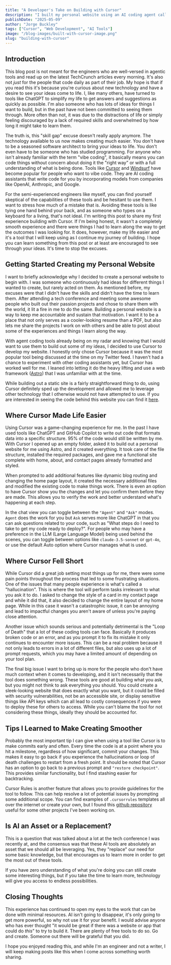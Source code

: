 ```yaml
---
title: "A Developer's Take on Building with Cursor"
description: "I built my personal website using an AI coding agent called Cursor and a tech stack new to me. Here’s what worked, what didn’t, and what I learned."
publishDate: "2025-05-09"
author: "Jorge Buckley"
tags: ["Cursor", "Web Development", "AI Tools"]
image: "/blog-images/built-with-cursor-image.png"
slug: "building-with-cursor"
---
```


## Introduction
This blog post is not meant for the engineers who are well-versed in agentic tools and read up on the latest TechCrunch articles every morning. It's also not *just* for the people that code daily as part of their job. My hope is that if you read this it's because you're curious about new technology and have a desire to see your ideas come to life. I, like many others, have turned to tools like ChatGPT to simplify my life to get answers and suggestions as quickly as possible. I'm also someone who has lots of ideas for things I want to build, but in the past have not been committed to seeing them through. More often than not, it was due to the distractions of life or simply feeling discouraged by a lack of required skills and overwhelmed by how long it might take to learn them. 

The truth is, this "skill gap" excuse doesn't really apply anymore. The technology available to us now makes creating much easier. You don't have to be a seasoned software architect to bring your ideas to life. You don't even have to be someone who has studied programming. For anyone who isn't already familiar with the term "vibe coding", it basically means you can code things without concern about doing it the "right way" or with a full understanding of what is being done. Tools like [Cursor](https://www.cursor.com/) and [Windsurf](https://windsurf.com/editor) have become popular for people who want to vibe code. They are AI coding assistants that write code for you by incorporating models from companies like OpenAI, Anthropic, and Google. 

For the semi-experienced engineers like myself, you can find yourself skeptical of the capabilities of these tools and be hesitant to use them. I want to stress how much of a mistake that is. Avoiding these tools is like tying one hand behind your back, and as someone who types on a keyboard for a living, that's not ideal. I'm writing this post to share my first experience building with Cursor. If I'm being honest, it wasn't a completely smooth experience and there were things I had to learn along the way to get the outcomes I was looking for. It does, however, make my life easier and it's a tool that I will keep using as I continue my journey of building. I hope you can learn something from this post or at least are encouraged to see through your ideas. It's time to stop the excuses.

## Getting Started Creating my Personal Website
I want to briefly acknowledge why I decided to create a personal website to begin with. I was someone who continuously had ideas for different things I wanted to create, but rarely acted on them. As mentioned before, my excuses were that I didn't have the skills and didn't have the time to learn them. After attending a tech conference and meeting some awesome people who built out their passion projects and chose to share them with the world, it lit a fire in me to do the same. Building a personal website is a way to keep me accountable and sustain that motivation. I want it to be a place that not only serves as a cooler-looking resume than a PDF, but also lets me share the projects I work on with others and be able to post about some of the experiences and things I learn along the way.

With agent coding tools already being on my radar and knowing that I would want to use them to build out some of my ideas, I decided to use Cursor to develop my website. I honestly only chose Cursor because it was the most popular tool being discussed at the time on my Twitter feed. I haven't had a chance to experiment with other coding assistants yet, but Cursor has worked well for me. I leaned into letting it do the heavy lifting and use a web framework ([Astro](https://astro.build/)) that I was unfamiliar with at the time.

While building out a static site is a fairly straightforward thing to do, using Cursor definitely sped up the development and allowed me to leverage other technology that I otherwise would not have attempted to use. If you are interested in seeing the code behind this website you can find it [here](https://github.com/jrbuckley/PersonalWebsite).

## Where Cursor Made Life Easier
Using Cursor was a game-changing experience for me. In the past I have used tools like ChatGPT and GitHub Copilot to write out code that formats data into a specific structure. 95% of the code would still be written by me. With Cursor I opened up an empty folder, asked it to build out a personal website for me using Astro, and it created everything. It took care of the file structure, installed the required packages, and gave me a functional site complete with home, about, and contact pages already formatted and styled. 

When prompted to add additional features like dynamic blog routing and changing the home page layout, it created the necessary additional files and modified the existing code to make things work. There is even an option to have Cursor show you the changes and let you confirm them before they are made. This allows you to verify the work and better understand what's happening at each step.

In the chat view you can toggle between the `"Agent"` and `"Ask"` modes. `Agent` does the work for you but `Ask` serves more like ChatGPT in that you can ask questions related to your code, such as "What steps do I need to take to get my code ready to deploy?". For people who may have a preference in the LLM (Large Language Model) being used behind the scenes, you can toggle between options like `claude-3.5-sonnet` or `gpt-4o`, or use the default Auto option where Cursor manages what is used.

## Where Cursor Fell Short
While Cursor did a great job setting most things up for me, there were some pain points throughout the process that led to some frustrating situations. One of the issues that many people experience is what's called a "hallucination". This is where the tool will perform tasks irrelevant to what you ask it to do. I asked to change the style of a card in my contact page and while it did that, it also decided to change the entire layout of my home page. While in this case it wasn't a catastrophic issue, it can be annoying and lead to impactful changes you aren't aware of unless you're paying close attention.

Another issue which sounds serious and potentially detrimental is the "Loop of Death" that a lot of these coding tools can face. Basically it produces broken code or an error, and as you prompt it to fix its mistake it only continues to encounter more issues. This can be a real problem because it not only leads to errors in a lot of different files, but also uses up a lot of prompt requests, which you may have a limited amount of depending on your tool plan. 

The final big issue I want to bring up is more for the people who don't have much context when it comes to developing, and it isn't necessarily that the tool does something wrong. These tools are good at building what you ask, but you might not think to ask everything you should. You could create a sleek-looking website that does exactly what you want, but it could be filled with security vulnerabilities, not be an accessible site, or display sensitive things like API keys which can all lead to costly consequences if you were to deploy these for others to access. While you can't blame the tool for not considering these things, ideally they should be accounted for.

## Tips I Learned to Make Creating Smoother
Probably the most important tip I can give when using a tool like Cursor is to make commits early and often. Every time the code is at a point where you hit a milestone, regardless of how significant, commit your changes. This makes it easy to go back if you experience the hallucinations or loop of death challenges to restart from a fresh point. It should be noted that Cursor has an option to go back to a previous prompt and `"restore checkpoint"`. This provides similar functionality, but I find stashing easier for backtracking.

Cursor Rules is another feature that allows you to provide guidelines for the tool to follow. This can help resolve a lot of potential issues by prompting some additional scope. You can find examples of `.cursorrules` templates all over the internet or create your own, but I found this [github repository](https://github.com/PatrickJS/awesome-cursorrules) useful for some other projects I've been working on.

## Is AI an Asset or a Replacement?
This is a question that was talked about a lot at the tech conference I was recently at, and the consensus was that these AI tools are absolutely an asset that we should all be leveraging. Yes, they "replace" our need for some basic knowledge, but that encourages us to learn more in order to get the most out of these tools. 

If you have zero understanding of what you're doing you can still create some interesting things, but if you take the time to learn more, technology will give you access to endless possibilities.

## Closing Thoughts
This experience has continued to open my eyes to the work that can be done with minimal resources. AI isn't going to disappear, it's only going to get more powerful, so why not use it for your benefit. I would advise anyone who has ever thought "it would be great if there was a website or app that could do *this*" to try to build it. There are plenty of free tools to do so. Go and create. Someone out there will be grateful that you did.

I hope you enjoyed reading this, and while I'm an engineer and not a writer, I will keep making posts like this when I come across something worth sharing.

